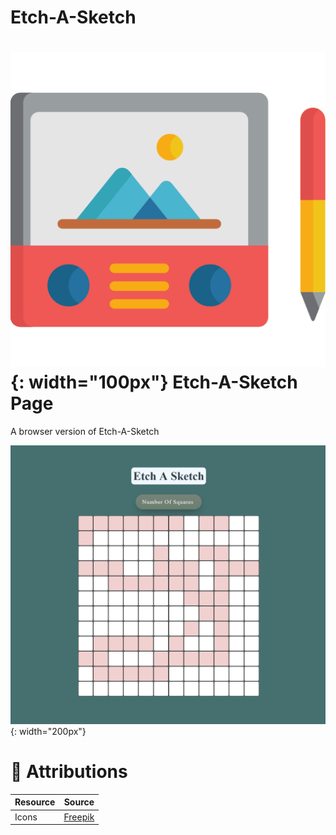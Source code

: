 # Etch-A-Sketch
# ![alt text](etch-a-sketch.png){: width="100px"} Etch-A-Sketch Page

A browser version of Etch-A-Sketch

![A screenshot of the Etch-A-Sketch page](Screenshot_eas.png){: width="200px"}

# 📌 Attributions
Resource | Source
---|---
Icons |[Freepik](https://www.flaticon.com/authors/freepik)


